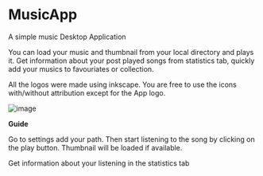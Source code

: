 # MusicApp
A simple music Desktop Application

You can load your music and thumbnail from your local directory and plays it. Get information about your post played songs from statistics tab, quickly add your musics to favouriates or collection.

All the logos were made using inkscape. You are free to use the icons with/without attribution except for the App logo. 

![image](https://user-images.githubusercontent.com/64060109/123134357-53104b80-d46e-11eb-9435-a9b159aa0b54.png)


**Guide**

Go to settings add your path. Then start listening to the song by clicking on the play button. Thumbnail will be loaded if available.

Get information about your listening in the statistics tab
